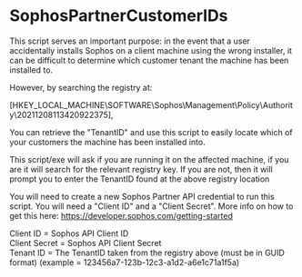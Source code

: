 # SophosPartnerCustomerIDs


This script serves an important purpose: in the event that a user accidentally installs Sophos on a client machine using the wrong installer, it can be difficult to determine which customer tenant the machine has been installed to. 

However, by searching the registry at:

[HKEY_LOCAL_MACHINE\SOFTWARE\Sophos\Management\Policy\Authority\20211208113420922375], 

You can retrieve the "TenantID" and use this script to easily locate which of your customers the machine has been installed into.

This script/exe will ask if you are running it on the affected machine, if you are it will search for the relevant registry key. 
If you are not, then it will prompt you to enter the TenantID found at the above registry location

You will need to create a new Sophos Partner API credential to run this script. You will need a "Client ID" and a "Client Secret". More info on how to get this here: https://developer.sophos.com/getting-started

Client ID = Sophos API Client ID <br>
Client Secret = Sophos API Client Secret <br>
Tenant ID = The TenantID taken from the registry above (must be in GUID format) (example = 123456a7-123b-12c3-a1d2-a6e1c71a1f5a)
